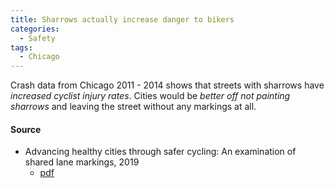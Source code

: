 ```yaml
---
title: Sharrows actually increase danger to bikers
categories:
  - Safety
tags:
  - Chicago
---
```


Crash data from Chicago 2011 - 2014 shows that streets with sharrows have _increased cyclist injury rates_. Cities would
be _better off not painting sharrows_ and leaving the street without any markings at all.

#### Source

* Advancing healthy cities through safer cycling: An examination of shared lane markings, 2019
  * [pdf](/images/research/2019-sharrows-are-harmful.pdf)
